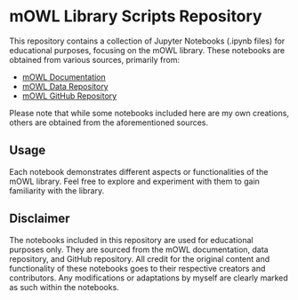 # mOWL Library Scripts Repository

This repository contains a collection of Jupyter Notebooks (.ipynb files) for educational purposes, focusing on the mOWL library. These notebooks are obtained from various sources, primarily from:

- [mOWL Documentation](https://mowl.readthedocs.io/en/latest/index.html)
- [mOWL Data Repository](https://bio2vec.cbrc.kaust.edu.sa/data/mowl/)
- [mOWL GitHub Repository](https://github.com/bio-ontology-research-group/mowl)

Please note that while some notebooks included here are my own creations, others are obtained from the aforementioned sources.

## Usage

Each notebook demonstrates different aspects or functionalities of the mOWL library. Feel free to explore and experiment with them to gain familiarity with the library.

## Disclaimer

The notebooks included in this repository are used for educational purposes only. They are sourced from the mOWL documentation, data repository, and GitHub repository. All credit for the original content and functionality of these notebooks goes to their respective creators and contributors. Any modifications or adaptations by myself are clearly marked as such within the notebooks.
